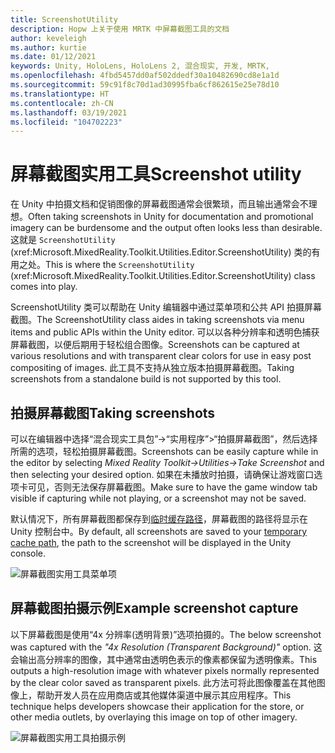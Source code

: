 ```yaml
---
title: ScreenshotUtility
description: Hopw 上关于使用 MRTK 中屏幕截图工具的文档
author: keveleigh
ms.author: kurtie
ms.date: 01/12/2021
keywords: Unity, HoloLens, HoloLens 2, 混合现实, 开发, MRTK,
ms.openlocfilehash: 4fbd5457dd0af502ddedf30a10482690cd8e1a1d
ms.sourcegitcommit: 59c91f8c70d1ad30995fba6cf862615e25e78d10
ms.translationtype: HT
ms.contentlocale: zh-CN
ms.lasthandoff: 03/19/2021
ms.locfileid: "104702223"
---
```

# <a name="screenshot-utility"></a><span data-ttu-id="2ba76-104">屏幕截图实用工具</span><span class="sxs-lookup"><span data-stu-id="2ba76-104">Screenshot utility</span></span>

<span data-ttu-id="2ba76-105">在 Unity 中拍摄文档和促销图像的屏幕截图通常会很繁琐，而且输出通常会不理想。</span><span class="sxs-lookup"><span data-stu-id="2ba76-105">Often taking screenshots in Unity for documentation and promotional imagery can be burdensome and the output often looks less than desirable.</span></span> <span data-ttu-id="2ba76-106">这就是 `ScreenshotUtility` (xref:Microsoft.MixedReality.Toolkit.Utilities.Editor.ScreenshotUtility) 类的有用之处。</span><span class="sxs-lookup"><span data-stu-id="2ba76-106">This is where the `ScreenshotUtility` (xref:Microsoft.MixedReality.Toolkit.Utilities.Editor.ScreenshotUtility) class comes into play.</span></span>

<span data-ttu-id="2ba76-107">ScreenshotUtility 类可以帮助在 Unity 编辑器中通过菜单项和公共 API 拍摄屏幕截图。</span><span class="sxs-lookup"><span data-stu-id="2ba76-107">The ScreenshotUtility class aides in taking screenshots via menu items and public APIs within the Unity editor.</span></span> <span data-ttu-id="2ba76-108">可以以各种分辨率和透明色捕获屏幕截图，以便后期用于轻松组合图像。</span><span class="sxs-lookup"><span data-stu-id="2ba76-108">Screenshots can be captured at various resolutions and with transparent clear colors for use in easy post compositing of images.</span></span> <span data-ttu-id="2ba76-109">此工具不支持从独立版本拍摄屏幕截图。</span><span class="sxs-lookup"><span data-stu-id="2ba76-109">Taking screenshots from a standalone build is not supported by this tool.</span></span>

## <a name="taking-screenshots"></a><span data-ttu-id="2ba76-110">拍摄屏幕截图</span><span class="sxs-lookup"><span data-stu-id="2ba76-110">Taking screenshots</span></span>

<span data-ttu-id="2ba76-111">可以在编辑器中选择“混合现实工具包”->“实用程序”>“拍摄屏幕截图”，然后选择所需的选项，轻松拍摄屏幕截图。</span><span class="sxs-lookup"><span data-stu-id="2ba76-111">Screenshots can be easily capture while in the editor by selecting *Mixed Reality Toolkit->Utilities->Take Screenshot* and then selecting your desired option.</span></span> <span data-ttu-id="2ba76-112">如果在未播放时拍摄，请确保让游戏窗口选项卡可见，否则无法保存屏幕截图。</span><span class="sxs-lookup"><span data-stu-id="2ba76-112">Make sure to have the game window tab visible if capturing while not playing, or a screenshot may not be saved.</span></span>

<span data-ttu-id="2ba76-113">默认情况下，所有屏幕截图都保存到[临时缓存路径](https://docs.unity3d.com/ScriptReference/Application-temporaryCachePath.html)，屏幕截图的路径将显示在 Unity 控制台中。</span><span class="sxs-lookup"><span data-stu-id="2ba76-113">By default, all screenshots are saved to your [temporary cache path](https://docs.unity3d.com/ScriptReference/Application-temporaryCachePath.html), the path to the screenshot will be displayed in the Unity console.</span></span>

![屏幕截图实用工具菜单项](../images/screenshot-utility/MRTK_ScreenshotUtility_Menu_Item.png)

## <a name="example-screenshot-capture"></a><span data-ttu-id="2ba76-115">屏幕截图拍摄示例</span><span class="sxs-lookup"><span data-stu-id="2ba76-115">Example screenshot capture</span></span>

<span data-ttu-id="2ba76-116">以下屏幕截图是使用“4x 分辨率(透明背景)”选项拍摄的。</span><span class="sxs-lookup"><span data-stu-id="2ba76-116">The below screenshot was captured with the *"4x Resolution (Transparent Background)"* option.</span></span> <span data-ttu-id="2ba76-117">这会输出高分辨率的图像，其中通常由透明色表示的像素都保留为透明像素。</span><span class="sxs-lookup"><span data-stu-id="2ba76-117">This outputs a high-resolution image with whatever pixels normally represented by the clear color saved as transparent pixels.</span></span> <span data-ttu-id="2ba76-118">此方法可将此图像覆盖在其他图像上，帮助开发人员在应用商店或其他媒体渠道中展示其应用程序。</span><span class="sxs-lookup"><span data-stu-id="2ba76-118">This technique helps developers showcase their application for the store, or other media outlets, by overlaying this image on top of other imagery.</span></span>

![屏幕截图实用工具拍摄示例](../images/screenshot-utility/MRTK_ScreenshotUtility_Example_Capture.png)
